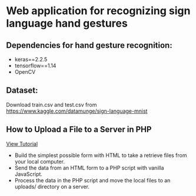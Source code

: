 # Web application for recognizing sign language hand gestures

## Dependencies for hand gesture recognition:
- keras==2.2.5
- tensorflow==1.14
- OpenCV

## Dataset:
Download train.csv and test.csv from https://www.kaggle.com/datamunge/sign-language-mnist

## How to Upload a File to a Server in PHP
[View Tutorial](https://www.taniarascia.com/how-to-upload-files-to-a-server-with-plain-javascript-and-php)

- Build the simplest possible form with HTML to take a retrieve files from your local computer.
- Send the data from an HTML form to a PHP script with vanilla JavaScript.
- Process the data in the PHP script and move the local files to an uploads/ directory on a server.
